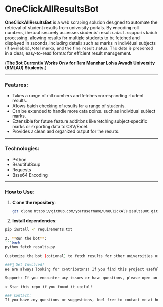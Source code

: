 # OneClickAllResultsBot

**OneClickAllResultsBot** is a web scraping solution designed to automate the retrieval of student results from university portals. By encoding roll numbers, the tool securely accesses students' result data. It supports batch processing, allowing results for multiple students to be fetched and displayed in seconds, including details such as marks in individual subjects (if available), total marks, and the final result status. The data is presented in a clear, easy-to-read format for efficient result management.

(**The Bot Currently Works Only for Ram Manohar Lohia Awadh University (RMLAU) Students.**)

---

### Features:
- Takes a range of roll numbers and fetches corresponding student results.
- Allows batch checking of results for a range of students.
- Can be extended to handle more data points, such as individual subject marks.
- Extensible for future feature additions like fetching subject-specific marks or exporting data to CSV/Excel.
- Provides a clean and organized output for the results.

---

### Technologies: 
- Python
- BeautifulSoup
- Requests
- Base64 Encoding

---

### How to Use:

1. **Clone the repository**:
   ```bash
   git clone https://github.com/yourusername/OneClickAllResultsBot.git

2. **Install dependencies**:
  ```bash
  pip install -r requirements.txt

3. **Run the bot**:
  ```bash
  python fetch_results.py

Customize the bot (optional) to fetch results for other universities or add more features as needed.

###🚀 Get Involved!
We are always looking for contributors! If you find this project useful or want to add new features, feel free to fork the repository and submit a pull request. You can also open issues for suggestions or bugs.

Support: If you encounter any issues or have questions, please open an issue, and we’ll get back to you as soon as possible.

⭐ Star this repo if you found it useful!

### Contact:
If you have any questions or suggestions, feel free to contact me at humanchandanpandey@gmail.com.




